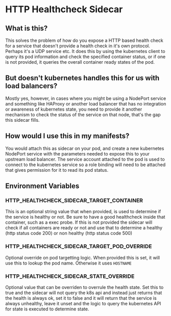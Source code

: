 # HTTP Healthcheck Sidecar

## What is this?

This solves the problem of how do you expose a HTTP based health check for a service that doesn't provide a health check in it's own protocol.
Perhaps it's a UDP service etc. It does this by using the kubernetes client to query its pod information and check the specified container status, or if one is not provided, it queries the overall container ready states of the pod.

## But doesn't kubernetes handles this for us with load balancers?

Mostly yes, however, in cases where you might be using a NodePort service and something like HAProxy or another load balancer that has no integration or awareness of kubernetes state, you need to provide it another mechanism to check the status of the service on that node, that's the gap this sidecar fills.

## How would I use this in my manifests?

You would attach this as sidecar on your pod, and create a new kubernetes NodePort service with the parameters needed to expose this to your upstream load balancer. The service account attached to the pod is used to connect to the kubernetes service so a role binding will need to be attached that gives permission for it to read its pod status.


## Environment Variables

### HTTP_HEALTHCHECK_SIDECAR_TARGET_CONTAINER

This is an optional string value that when provided, is used to determine if the service is healthy or not. Be sure to have a good healthcheck inside that container, such as a exec probe.
If this is not provided the sidecar will check if all containers are ready or not and use that to determine a healthy (http status code 200) or non healthy (http status code 500)

### HTTP_HEALTHCHECK_SIDECAR_TARGET_POD_OVERRIDE

Optional override on pod targetting logic. When provided this is set, it will use this to lookup the pod name. Otherwise it uses `HOSTNAME`

### HTTP_HEALTHCHECK_SIDECAR_STATE_OVERRIDE

Optional value that can be overriden to overrule the health state. Set this to true and the sidecar will not query the k8s api and instead just returns that the health is always ok, set it to false and it will return that the service is always unhealthy, leave it unset and the logic to query the kubernetes API for state is executed to determine state.
